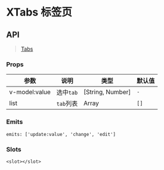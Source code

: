 # XTabs 标签页

## API

> [Tabs](https://www.antdv.com/components/tabs-cn)

### Props

| 参数 | 说明 | 类型 | 默认值 |
| --- | --- | --- | --- |
| v-model:value | 选中`tab` | [String, Number] | `-` |
| list | `tab`列表 | Array | `[]` |

### Emits

```vue
emits: ['update:value', 'change', 'edit']
```

### Slots

```vue
<slot></slot>
```
